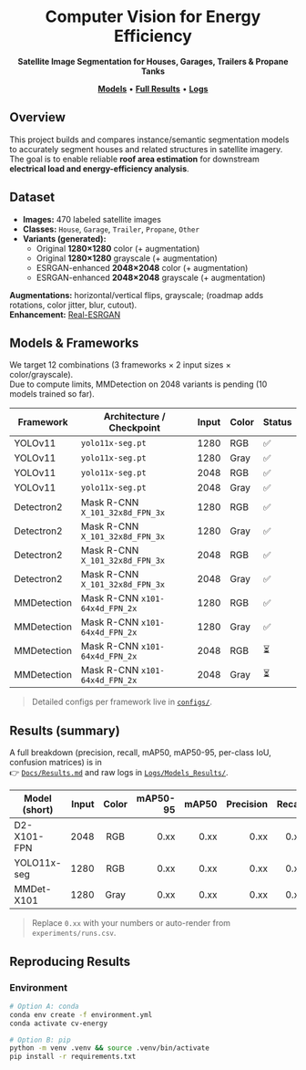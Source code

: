 <div align="center">

# Computer Vision for Energy Efficiency  
**Satellite Image Segmentation for Houses, Garages, Trailers & Propane Tanks**

[**Models**](Docs/Models.md) • [**Full Results**](Docs/Results.md) • [**Logs**](Logs/Models_Results/)

</div>

## Overview
This project builds and compares instance/semantic segmentation models to accurately segment houses and related structures in satellite imagery. The goal is to enable reliable **roof area estimation** for downstream **electrical load and energy-efficiency analysis**.

## Dataset
- **Images:** 470 labeled satellite images  
- **Classes:** `House`, `Garage`, `Trailer`, `Propane`, `Other`
- **Variants (generated):**
  - Original **1280×1280** color (+ augmentation)
  - Original **1280×1280** grayscale (+ augmentation)
  - ESRGAN-enhanced **2048×2048** color (+ augmentation)
  - ESRGAN-enhanced **2048×2048** grayscale (+ augmentation)

**Augmentations:** horizontal/vertical flips, grayscale; (roadmap adds rotations, color jitter, blur, cutout).  
**Enhancement:** [Real-ESRGAN](https://github.com/xinntao/Real-ESRGAN/tree/master)

## Models & Frameworks
We target 12 combinations (3 frameworks × 2 input sizes × color/grayscale).  
Due to compute limits, MMDetection on 2048 variants is pending (10 models trained so far).

| Framework    | Architecture / Checkpoint                       | Input | Color | Status |
|--------------|--------------------------------------------------|-------|-------|--------|
| YOLOv11      | `yolo11x-seg.pt`                                 | 1280  | RGB   | ✅     |
| YOLOv11      | `yolo11x-seg.pt`                                 | 1280  | Gray  | ✅     |
| YOLOv11      | `yolo11x-seg.pt`                                 | 2048  | RGB   | ✅     |
| YOLOv11      | `yolo11x-seg.pt`                                 | 2048  | Gray  | ✅     |
| Detectron2   | Mask R-CNN `X_101_32x8d_FPN_3x`                  | 1280  | RGB   | ✅     |
| Detectron2   | Mask R-CNN `X_101_32x8d_FPN_3x`                  | 1280  | Gray  | ✅     |
| Detectron2   | Mask R-CNN `X_101_32x8d_FPN_3x`                  | 2048  | RGB   | ✅     |
| Detectron2   | Mask R-CNN `X_101_32x8d_FPN_3x`                  | 2048  | Gray  | ✅     |
| MMDetection  | Mask R-CNN `x101-64x4d_FPN_2x`                   | 1280  | RGB   | ✅     |
| MMDetection  | Mask R-CNN `x101-64x4d_FPN_2x`                   | 1280  | Gray  | ✅     |
| MMDetection  | Mask R-CNN `x101-64x4d_FPN_2x`                   | 2048  | RGB   | ⏳     |
| MMDetection  | Mask R-CNN `x101-64x4d_FPN_2x`                   | 2048  | Gray  | ⏳     |

> Detailed configs per framework live in [`configs/`](configs/).

## Results (summary)
A full breakdown (precision, recall, mAP50, mAP50-95, per-class IoU, confusion matrices) is in  
👉 [`Docs/Results.md`](Docs/Results.md) and raw logs in [`Logs/Models_Results/`](Logs/Models_Results/).

| Model (short) | Input | Color | mAP50-95 | mAP50 | Precision | Recall | Mean IoU | Notes |
|---|---:|:---:|---:|---:|---:|---:|---:|---|
| D2-X101-FPN | 2048 | RGB | 0.xx | 0.xx | 0.xx | 0.xx | 0.xx | best recall on Propane |
| YOLO11x-seg | 1280 | RGB | 0.xx | 0.xx | 0.xx | 0.xx | 0.xx | fastest inference |
| MMDet-X101 | 1280 | Gray | 0.xx | 0.xx | 0.xx | 0.xx | 0.xx | robust to lighting |

> Replace `0.xx` with your numbers or auto-render from `experiments/runs.csv`.

## Reproducing Results

### Environment
```bash
# Option A: conda
conda env create -f environment.yml
conda activate cv-energy

# Option B: pip
python -m venv .venv && source .venv/bin/activate
pip install -r requirements.txt
